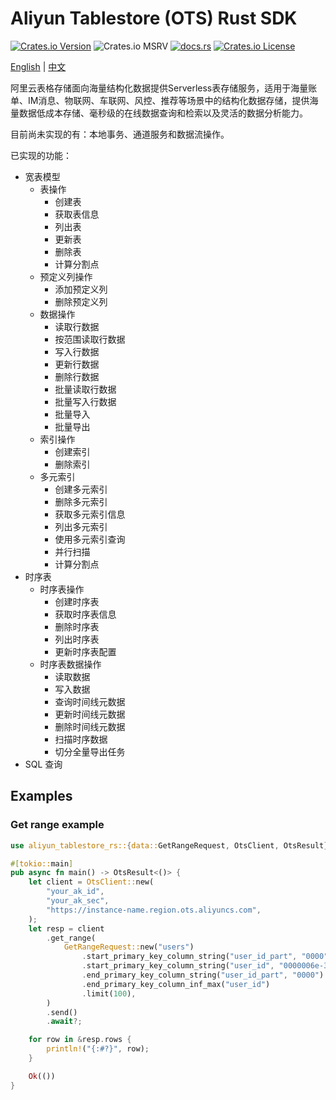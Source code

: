 # Aliyun Tablestore (OTS) Rust SDK

[![Crates.io Version](https://img.shields.io/crates/v/aliyun-tablestore-rs?_ts_=20250411)](https://crates.io/crates/aliyun-tablestore-rs)
![Crates.io MSRV](https://img.shields.io/crates/msrv/aliyun-tablestore-rs?_ts_=20250411)
[![docs.rs](https://img.shields.io/docsrs/aliyun-tablestore-rs)](https://docs.rs/aliyun-tablestore-rs)
[![Crates.io License](https://img.shields.io/crates/l/aliyun-tablestore-rs?_ts_=20250411)](https://github.com/yuqiang-yuan/aliyun-tablestore-rs?tab=License-1-ov-file)

[English](https://github.com/yuqiang-yuan/aliyun-tablestore-rs) | [中文](https://github.com/yuqiang-yuan/aliyun-tablestore-rs/blob/dev/README.zh-CN.md)

阿里云表格存储面向海量结构化数据提供Serverless表存储服务，适用于海量账单、IM消息、物联网、车联网、风控、推荐等场景中的结构化数据存储，提供海量数据低成本存储、毫秒级的在线数据查询和检索以及灵活的数据分析能力。

目前尚未实现的有：本地事务、通道服务和数据流操作。

已实现的功能：

- 宽表模型
  - 表操作
    - 创建表
    - 获取表信息
    - 列出表
    - 更新表
    - 删除表
    - 计算分割点
  - 预定义列操作
    - 添加预定义列
    - 删除预定义列
  - 数据操作
    - 读取行数据
    - 按范围读取行数据
    - 写入行数据
    - 更新行数据
    - 删除行数据
    - 批量读取行数据
    - 批量写入行数据
    - 批量导入
    - 批量导出
  - 索引操作
    - 创建索引
    - 删除索引
  - 多元索引
    - 创建多元索引
    - 删除多元索引
    - 获取多元索引信息
    - 列出多元索引
    - 使用多元索引查询
    - 并行扫描
    - 计算分割点
- 时序表
  - 时序表操作
    - 创建时序表
    - 获取时序表信息
    - 删除时序表
    - 列出时序表
    - 更新时序表配置
  - 时序表数据操作
    - 读取数据
    - 写入数据
    - 查询时间线元数据
    - 更新时间线元数据
    - 删除时间线元数据
    - 扫描时序数据
    - 切分全量导出任务
- SQL 查询



## Examples

### Get range example

```rust
use aliyun_tablestore_rs::{data::GetRangeRequest, OtsClient, OtsResult};

#[tokio::main]
pub async fn main() -> OtsResult<()> {
    let client = OtsClient::new(
        "your_ak_id",
        "your_ak_sec",
        "https://instance-name.region.ots.aliyuncs.com",
    );
    let resp = client
        .get_range(
            GetRangeRequest::new("users")
                .start_primary_key_column_string("user_id_part", "0000")
                .start_primary_key_column_string("user_id", "0000006e-3d96-42b2-a624-d8ec9c52ad54")
                .end_primary_key_column_string("user_id_part", "0000")
                .end_primary_key_column_inf_max("user_id")
                .limit(100),
        )
        .send()
        .await?;

    for row in &resp.rows {
        println!("{:#?}", row);
    }

    Ok(())
}
```
